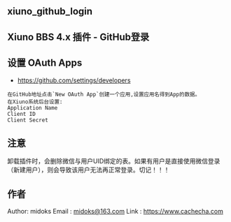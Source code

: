 ## xiuno_github_login

Xiuno BBS 4.x 插件 - GitHub登录
------------------

## 设置 OAuth Apps
- https://github.com/settings/developers
```
在GitHub地址点击`New OAuth App`创建一个应用,设置应用名得到App的数据。
在Xiuno系统后台设置:
Application Name
Client ID
Client Secret
```

## 注意
卸载插件时，会删除微信与用户UID绑定的表。如果有用户是直接使用微信登录（新建用户），则会导致该用户无法再正常登录。切记！！！


## 作者
Author: midoks
Email : midoks@163.com
Link : https://www.cachecha.com
